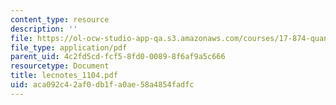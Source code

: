 ```yaml
---
content_type: resource
description: ''
file: https://ol-ocw-studio-app-qa.s3.amazonaws.com/courses/17-874-quantitative-research-methods-multivariate-spring-2004/aca092c42af0db1fa0ae58a4854fadfc_lecnotes_1104.pdf
file_type: application/pdf
parent_uid: 4c2fd5cd-fcf5-8fd0-0089-8f6af9a5c666
resourcetype: Document
title: lecnotes_1104.pdf
uid: aca092c4-2af0-db1f-a0ae-58a4854fadfc
---
```

